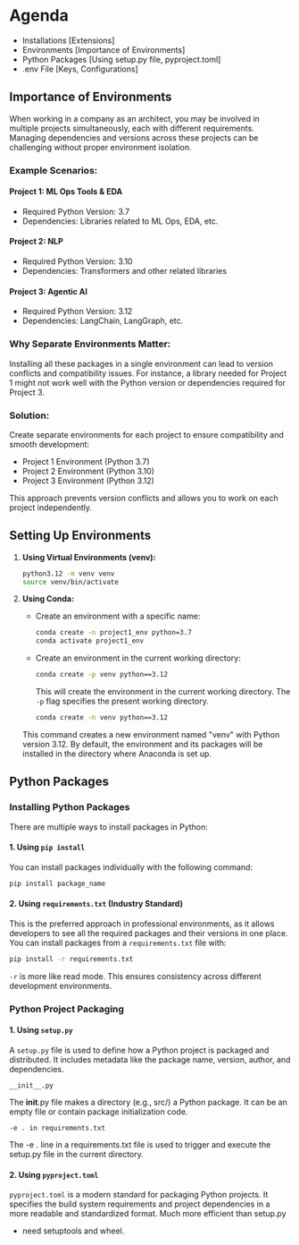 # Agenda

- Installations [Extensions]
- Environments [Importance of Environments]
- Python Packages [Using setup.py file, pyproject.toml]
- .env File [Keys, Configurations]

## Importance of Environments

When working in a company as an architect, you may be involved in multiple projects simultaneously, each with different requirements. Managing dependencies and versions across these projects can be challenging without proper environment isolation.

### Example Scenarios:

#### Project 1: ML Ops Tools & EDA

- Required Python Version: 3.7
- Dependencies: Libraries related to ML Ops, EDA, etc.

#### Project 2: NLP

- Required Python Version: 3.10
- Dependencies: Transformers and other related libraries

#### Project 3: Agentic AI

- Required Python Version: 3.12
- Dependencies: LangChain, LangGraph, etc.

### Why Separate Environments Matter:

Installing all these packages in a single environment can lead to version conflicts and compatibility issues. For instance, a library needed for Project 1 might not work well with the Python version or dependencies required for Project 3.

### Solution:

Create separate environments for each project to ensure compatibility and smooth development:

- Project 1 Environment (Python 3.7)
- Project 2 Environment (Python 3.10)
- Project 3 Environment (Python 3.12)

This approach prevents version conflicts and allows you to work on each project independently.

## Setting Up Environments

1. **Using Virtual Environments (venv):**

   ```bash
   python3.12 -m venv venv
   source venv/bin/activate
   ```

2. **Using Conda:**

   - Create an environment with a specific name:

     ```bash
     conda create -n project1_env python=3.7
     conda activate project1_env
     ```

   - Create an environment in the current working directory:

     ```bash
     conda create -p venv python==3.12
     ```

     This will create the environment in the current working directory. The `-p` flag specifies the present working directory.

     ```bash
     conda create -n venv python==3.12
     ```

    This command creates a new environment named "venv" with Python version 3.12. By default, the environment and its packages will be          installed in the directory where Anaconda is set up.

## Python Packages

### Installing Python Packages

There are multiple ways to install packages in Python:

#### 1. Using `pip install`
You can install packages individually with the following command:

```bash
pip install package_name
```

#### 2. Using `requirements.txt` (Industry Standard)
This is the preferred approach in professional environments, as it allows developers to see all the required packages and their versions in one place. You can install packages from a `requirements.txt` file with:

```bash
pip install -r requirements.txt
```

`-r` is more like read mode.
This ensures consistency across different development environments.

### Python Project Packaging

#### 1. Using `setup.py`

A `setup.py` file is used to define how a Python project is packaged and distributed. It includes metadata like the package name, version, author, and dependencies.

`__init__.py`

The __init__.py file makes a directory (e.g., src/) a Python package. It can be an empty file or contain package initialization code.

`-e . in requirements.txt`

The -e . line in a requirements.txt file is used to trigger and execute the setup.py file in the current directory.


#### 2. Using `pyproject.toml`

`pyproject.toml` is a modern standard for packaging Python projects. It specifies the build system requirements and project dependencies in a more readable and standardized format. Much more efficient than setup.py

- need setuptools and wheel.
